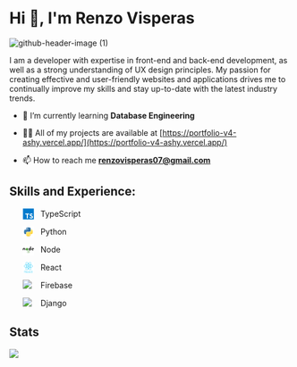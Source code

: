 
<h1>Hi 👋, I'm Renzo Visperas</h1>

![github-header-image (1)](https://user-images.githubusercontent.com/85605271/236223446-12411f7b-f6aa-4d50-8ac8-b0bf08719fb3.png)

<p>I am a developer with expertise in front-end and back-end development, as well as a strong understanding of UX design principles. My passion for creating effective and user-friendly websites and applications drives me to continually improve my skills and stay up-to-date with the latest industry trends.</p>

- 🌱 I’m currently learning **Database Engineering**

- 👨‍💻 All of my projects are available at [https://portfolio-v4-ashy.vercel.app/](https://portfolio-v4-ashy.vercel.app/)

- 📫 How to reach me **renzovisperas07@gmail.com**

## Skills and Experience:
<ul style="display: flex; flex-direction: column; gap: 12px">
<li style="display: flex; align-items: center; gap: 12px">
<img src="https://raw.githubusercontent.com/devicons/devicon/master/icons/typescript/typescript-original.svg" alt="react" width="20" height="20"/> TypeScript
</li>
<li style="display: flex; align-items: center; gap: 12px">
<img src="https://raw.githubusercontent.com/devicons/devicon/master/icons/python/python-original.svg" alt="react" width="20" height="20"/> Python
</li>
<li style="display: flex; align-items: center; gap: 12px">
<img src="https://raw.githubusercontent.com/devicons/devicon/master/icons/nodejs/nodejs-original-wordmark.svg" alt="react" width="20" height="20"/> Node
</li>
<li style="display: flex; align-items: center; gap: 12px">
<img src="https://raw.githubusercontent.com/devicons/devicon/master/icons/react/react-original-wordmark.svg" alt="react" width="20" height="20"/> React
</li>
<li style="display: flex; align-items: center; gap: 12px">
<img src="https://www.vectorlogo.zone/logos/firebase/firebase-icon.svg" alt="react" width="20" height="20"/> Firebase
</li>
<li style="display: flex; align-items: center; gap: 12px">
<img src="https://cdn.worldvectorlogo.com/logos/django.svg" alt="react" width="20" height="20"/> Django
</li>
</ul>

## Stats

![](https://github-readme-stats.vercel.app/api?username=renras&theme=dark&hide_border=false&include_all_commits=false&count_private=true)

